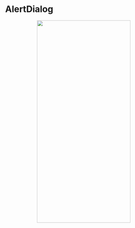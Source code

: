 # AlertDialog
<p align="center">
<img src="https://docs.google.com/uc?id=1igKsAJhaGZvP_IWyAHusbx3rI0VBqefZ" height="649" width="300">
</p>

```dart

```
